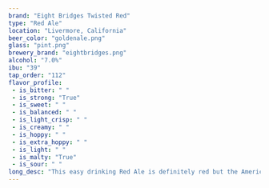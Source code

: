 ```yaml
---
brand: "Eight Bridges Twisted Red"
type: "Red Ale"
location: "Livermore, California"
beer_color: "goldenale.png"
glass: "pint.png"
brewery_brand: "eightbridges.png"
alcohol: "7.0%"
ibu: "39"
tap_order: "112"
flavor_profile:
 - is_bitter: " "
 - is_strong: "True"
 - is_sweet: " "
 - is_balanced: " "
 - is_light_crisp: " "
 - is_creamy: " "
 - is_hoppy: " "
 - is_extra_hoppy: " "
 - is_light: " "
 - is_malty: "True"
 - is_sour: " "
long_desc: "This easy drinking Red Ale is definitely red but the American hop bill gives a typical pale ale type flavor with added caramel sweetness. Expect a malt flavor with a caramel or slight molasses sweetness combined with a very slight bitterness from hops."
---
```

